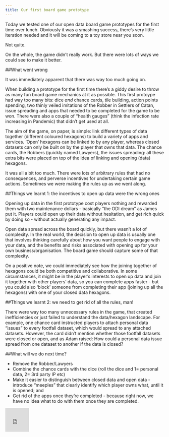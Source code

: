 ```yaml
---
title: Our first board game prototype
---
```


Today we tested one of our open data board game prototypes for the first time over lunch. Obviously it was a smashing success, there’s very little iteration needed and it will be coming to a toy store near you soon.

Not quite.

On the whole, the game didn’t really work. But there were lots of ways we could see to make it better.

##What went wrong

It was immediately apparent that there was way too much going on.

When building a prototype for the first time there’s a giddy desire to throw as many fun board game mechanics at it as possible. This first protoype had way too many bits: dice *and* chance cards, tile building, action points spending, two thinly veiled imitations of the Robber in Settlers of Catan, issue spreading and apps that needed to be completed for the game to be won. There were also a couple of “health gauges” (think the infection rate increasing in Pandemic) that didn’t get used at all.

The aim of the game, on paper, is simple: link different types of data together (different coloured hexagons) to build a variety of apps and services. ‘Open’ hexagons can be linked to by any player, whereas closed datasets can only be built on by the player that owns that data. The chance cards, the Robbers (quickly named Lawyers), the issues spreading: all these extra bits were placed on top of the idea of linking and opening (data) hexagons.

It was all a bit too much. There were lots of arbitrary rules that had no consequences, and perverse incentives for undertaking certain game actions. Sometimes we were making the rules up as we went along.

##Things we learnt 1: the incentives to open up data were the wrong ones

Opening up data in the first prototype cost players nothing and rewarded them with two maintenance dollars - basically “the ODI dream” as James put it. Players could open up their data without hesitation, and get rich quick by doing so - without actually generating any impact.

Open data spread across the board quickly, but there wasn’t a lot of complexity. In the real world, the decision to open up data is usually one that involves thinking carefully about how you want people to engage with your data, and the benefits and risks associated with opening up for your own business/organisation. The board game should capture some of that complexity.

On a positive note, we could immediately see how the joining together of hexagons could be both competitive and collaborative. In some circumstances, it might be in the player’s interests to open up data and join it together with other players’ data, so you can complete apps faster - but you could also ‘block’ someone from completing their app (joining up all the hexagons) with one of your closed data hexagons.

##Things we learnt 2: we need to get rid of all the rules, man!

There were way too many unnecessary rules in the game, that created inefficiencies or just failed to understand the data/hexagon landscape. For example, one chance card instructed players to attach personal data “issues” to every footfall dataset, which would spread to any attached datasets. However, the card didn’t mention whether those footfall datasets were closed or open, and as Adam raised: How could a personal data issue spread from one dataset to another if the data is closed?

##What will we do next time?

* Remove the Robber/Lawyers
* Combine the chance cards with the dice (roll the dice and 1= personal data, 2= 3rd party IP etc)
* Make it easier to distinguish between closed data and open data - introduce “meeples” that clearly identify which player owns what, until it is opened; and
* Get rid of the apps once they’re completed - because right now, we have no idea what to do with them once they are completed.

<div class='thumbnail'>
<div class='embed-responsive embed-responsive-16by9'>
<iframe src="https://www.flickr.com/photos/132032023@N06/16863262331/player/" width="75" height="75" frameborder="0" allowfullscreen webkitallowfullscreen mozallowfullscreen oallowfullscreen msallowfullscreen></iframe>
</div>
</div>
